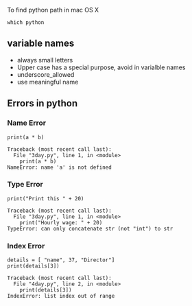 To find python path in mac OS X

```
which python
```


## variable names

* always small letters
* Upper case has a special purpose, avoid in varialble names
* underscore_allowed
* use meaningful name



## Errors in python

### Name Error

```
print(a * b)
```

```
Traceback (most recent call last):
  File "3day.py", line 1, in <module>
    print(a * b)
NameError: name 'a' is not defined
```


### Type Error

```
print("Print this " + 20)
```
```
Traceback (most recent call last):
  File "3day.py", line 1, in <module>
    print("Hourly wage: " + 20)
TypeError: can only concatenate str (not "int") to str
```

### Index Error

```
details = [ "name", 37, "Director"]
print(details[3])
```
```
Traceback (most recent call last):
  File "4day.py", line 2, in <module>
    print(details[3])
IndexError: list index out of range
```
